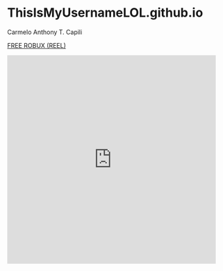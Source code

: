 # ThisIsMyUsernameLOL.github.io
Carmelo Anthony T. Capili

[FREE ROBUX (REEL)](https://www.youtube.com/watch?v=dQw4w9WgXcQ)
<iframe src="https://giphy.com/embed/XHRouN8R7X64VbQOqP" width="480" height="480" frameBorder="0" class="giphy-embed" allowFullScreen

